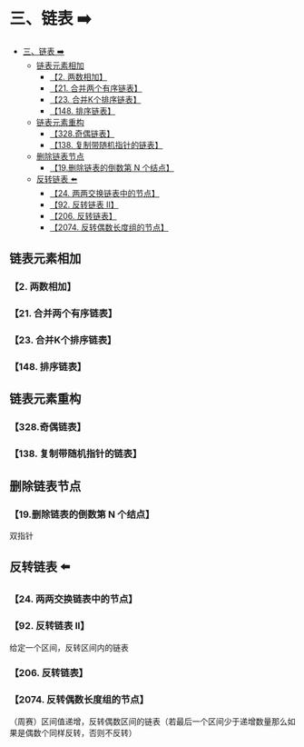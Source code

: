 # 三、链表 ➡️

- [三、链表 ➡️](#三链表-️)
  - [链表元素相加](#链表元素相加)
    - [【2. 两数相加】](#2-两数相加)
    - [【21. 合并两个有序链表】](#21-合并两个有序链表)
    - [【23. 合并K个排序链表】](#23-合并k个排序链表)
    - [【148. 排序链表】](#148-排序链表)
  - [链表元素重构](#链表元素重构)
    - [【328.奇偶链表】](#328奇偶链表)
    - [【138. 复制带随机指针的链表】](#138-复制带随机指针的链表)
  - [删除链表节点](#删除链表节点)
    - [【19.删除链表的倒数第 N 个结点】](#19删除链表的倒数第-n-个结点)
  - [反转链表 ⬅️](#反转链表-️)
    - [【24. 两两交换链表中的节点】](#24-两两交换链表中的节点)
    - [【92. 反转链表 II】](#92-反转链表-ii)
    - [【206. 反转链表】](#206-反转链表)
    - [【2074. 反转偶数长度组的节点】](#2074-反转偶数长度组的节点)


## 链表元素相加

### 【2. 两数相加】

### 【21. 合并两个有序链表】

### 【23. 合并K个排序链表】

### 【148. 排序链表】



## 链表元素重构

### 【328.奇偶链表】

### 【138. 复制带随机指针的链表】

## 删除链表节点

### 【19.删除链表的倒数第 N 个结点】 
双指针

## 反转链表 ⬅️

### 【24. 两两交换链表中的节点】
### 【92. 反转链表 II】
给定一个区间，反转区间内的链表
### 【206. 反转链表】

### 【2074. 反转偶数长度组的节点】
（周赛）区间值递增，反转偶数区间的链表（若最后一个区间少于递增数量那么如果是偶数个同样反转，否则不反转）